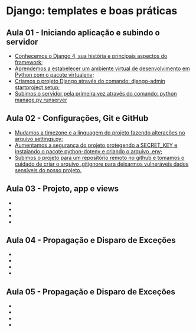 # Django: templates e boas práticas

## Aula 01 - Iniciando aplicação e subindo o servidor
* [Conhecemos o Django 4, sua história e principais aspectos do framework;](#)
* [Aprendemos a estabelecer um ambiente virtual de desenvolvimento em Python com o pacote virtualenv;](#)
* [Criamos o projeto Django através do comando: django-admin startproject setup;](#)
* [Subimos o servidor pela primeira vez através do comando: python manage.py runserver](#)

## Aula 02 - Configurações, Git e GitHub
* [Mudamos a timezone e a linguagem do projeto fazendo alterações no arquivo settings.py;](#)
* [Aumentamos a segurança do projeto protegendo a SECRET_KEY e instalando o pacote python-dotenv e criando o arquivo .env;](#)
* [Subimos o projeto para um repositório remoto no github e tomamos o cuidado de criar o arquivo .gitignore para deixarmos vulneráveis dados sensíveis do nosso projeto.](#)

## Aula 03 - Projeto, app e views
* [](#)
* [](#)
* [](#)
* [](#)

## Aula 04 - Propagação e Disparo de Exceções
* [](#)
* [](#)
* [](#)
* [](#)

## Aula 05 - Propagação e Disparo de Exceções
* [](#)
* [](#)
* [](#)
* [](#)
